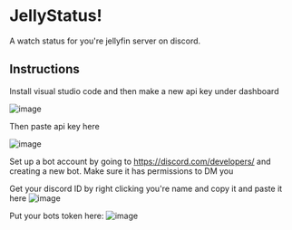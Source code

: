 

# JellyStatus!

A watch status for you're jellyfin server on discord.

## Instructions


Install visual studio code and then make a new api key under dashboard

![image](https://user-images.githubusercontent.com/115643866/216474840-dd4cefae-49d4-4333-b72e-23a7aa17bb7b.png)

Then paste api key here

![image](https://user-images.githubusercontent.com/115643866/216474985-47839ade-a7c3-4950-be83-465d200ffaaf.png)


Set up a bot account by going to https://discord.com/developers/ and creating a new bot. Make sure it has permissions to DM you

Get your discord ID by right clicking you're name and copy it and paste it here
![image](https://user-images.githubusercontent.com/115643866/216475221-62d6f660-7b50-404e-a5d3-eee3b64c3e7f.png)


Put your bots token here:
![image](https://user-images.githubusercontent.com/115643866/216476081-9e91e073-0680-4716-a0b3-ff87fec36d47.png)


